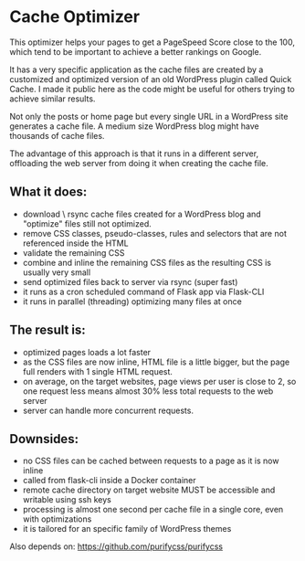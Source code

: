 Cache Optimizer
========================

This optimizer helps your pages to get a PageSpeed Score close to the 100, which tend to be important to achieve a better rankings on Google.

It has a very specific application as the cache files are created by a customized and optimized version of an old WordPress plugin called Quick Cache.
I made it public here as the code might be useful for others trying to achieve similar results.

Not only the posts or home page but every single URL in a WordPress site generates a cache file.
A medium size WordPress blog might have thousands of cache files.

The advantage of this approach is that it runs in a different server, offloading the web server from doing it when creating the cache file.

## What it does:
- download \ rsync cache files created for a WordPress blog and "optimize" files still not optimized.
- remove CSS classes, pseudo-classes, rules and selectors that are not referenced inside the HTML
- validate the remaining CSS
- combine and inline the remaining CSS files as the resulting CSS is usually very small
- send optimized files back to server via rsync (super fast)
- it runs as a cron scheduled command of Flask app via Flask-CLI
- it runs in parallel (threading) optimizing many files at once

## The result is:
- optimized pages loads a lot faster
- as the CSS files are now inline, HTML file is a little bigger, but the page full renders with 1 single HTML request.
- on average, on the target websites, page views per user is close to 2, so one request less means almost 30% less total requests to the web server
- server can handle more concurrent requests.

## Downsides:
- no CSS files can be cached between requests to a page as it is now inline
- called from flask-cli inside a Docker container
- remote cache directory on target website MUST be accessible and writable using ssh keys
- processing is almost one second per cache file in a single core, even with optimizations
- it is tailored for an specific family of WordPress themes

Also depends on:
https://github.com/purifycss/purifycss
